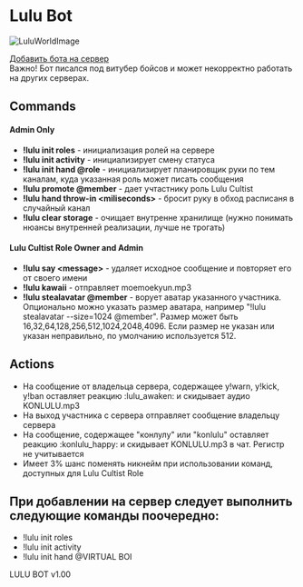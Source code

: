 # Lulu Bot

![LuluWorldImage](https://sun9-25.userapi.com/-2A4pD_GrGccJoDVVHp0PmEZ9eGyza7iRF3w4w/OzUaU38Gi8E.jpg)

[Добавить бота на сервер](https://discord.com/oauth2/authorize?client_id=752917963484430436&permissions=8&scope=bot)  
Важно! Бот писался под витубер бойсов и может некорректно работать на других серверах.

## Commands

#### Admin Only
* **!lulu init roles** - инициализация ролей на сервере
* **!lulu init activity** - инициализирует смену статуса
* **!lulu init hand @role** - инициализирует планировщик руки по тем каналам, куда указанная роль может писать сообщения
* **!lulu promote @member** - дает учтастнику роль Lulu Cultist
* **!lulu hand throw-in \<miliseconds\>** - бросит руку в обход расписаня в случайный канал
* **!lulu clear storage** - очищает внутренне хранилище (нужно понимать нюансы внутренней реализации, лучше не трогать)

#### Lulu Cultist Role Owner and Admin
* **!lulu say \<message\>** - удаляет исходное сообщение и повторяет его от своего имени
* **!lulu kawaii** - отправляет moemoekyun.mp3
* **!lulu stealavatar @member** - ворует аватар указанного участника. Опционально можно указать размер аватара, например "!lulu stealavatar --size=1024 @member". Размер может быть 16,32,64,128,256,512,1024,2048,4096. Если размер не указан или указан неправильно, по умолчанию используется 512.

## Actions
* На сообщение от владельца сервера, содержащее y!warn, y!kick, y!ban оставляет реакцию :lulu_awaken: и скидывает аудио KONLULU.mp3
* На выход участника с сервера отправляет сообщение владельцу сервера
* На сообщение, содержащее "конлулу" или "konlulu" оставляет реакцию :konlulu_happy: и скидывает KONLULU.mp3 в чат. Регистр не учитывается
* Имеет 3% шанс поменять никнейм при использовании команд, доступных для Lulu Cultist Role

## При добавлении на сервер следует выполнить следующие команды поочередно:
* !lulu init roles
* !lulu init activity
* !lulu init hand @VIRTUAL BOI

LULU BOT v1.00